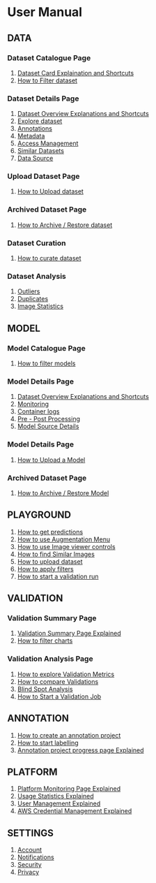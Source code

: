 # User Manual


## DATA
  ### Dataset Catalogue Page
  1. [Dataset Card Explaination and Shortcuts]()
  2. [How to Filter dataset]()

  ### Dataset Details Page
  1. [Dataset Overview Explanations and Shortcuts]()
  2. [Exolore dataset]()
  3. [Annotations]()
  4. [Metadata]()
  5. [Access Management]()
  6. [Similar Datasets]()
  7. [Data Source]()

  ### Upload Dataset Page
  1. [How to Upload dataset](Dataset#how-to-upload-a-dataset)
  
  ### Archived Dataset Page
  1. [How to Archive / Restore dataset]()
  
  ### Dataset Curation
  1. [How to curate dataset]()
  
  ### Dataset Analysis
  1. [Outliers]()
  2. [Duplicates]()
  3. [Image Statistics]()

## MODEL

  ### Model Catalogue Page
  1. [How to filter models]()

  ### Model Details Page
  1. [Dataset Overview Explanations and Shortcuts]()
  2. [Monitoring]()
  3. [Container logs]()
  4. [Pre - Post Processing]()
  5. [Model Source Details]()
 
  ### Model Details Page
  1. [How to Upload a Model](/Model)
  
  ### Archived Dataset Page
  1. [How to Archive / Restore Model]()
  
  
## PLAYGROUND

1. [How to get predictions]()
2. [How to use Augmentation Menu]()
3. [How to use Image viewer controls]()
4. [How to find Similar Images]()
5. [How to upload dataset]()
6. [How to apply filters]()
7. [How to start a validation run]()


## VALIDATION
  ### Validation Summary Page 
  1. [Validation Summary Page Explained]()
  2. [How to filter charts]()
  
  ### Validation Analysis Page
  1. [How to explore Validation Metrics]()
  2. [How to compare Validations]()
  3. [Blind Spot Analysis]()
  4. [How to Start a Validation Job]()

## ANNOTATION
  1. [How to create an annotation project]()
  2. [How to start labelling]()
  3. [Annotation project progress page Explained]()

## PLATFORM
  1. [Platform Monitoring Page Explained]()
  2. [Usage Statistics Explained]()
  3. [User Management Explained]()
  4. [AWS Credential Management Explained]()

## SETTINGS
  1. [Account]()
  2. [Notifications]()
  3. [Security]()
  4. [Privacy]()







